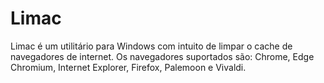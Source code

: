 # Limac
Limac é um utilitário para Windows com intuito de limpar o cache de navegadores de internet.
Os navegadores suportados são: Chrome, Edge Chromium, Internet Explorer, Firefox, Palemoon e Vivaldi.
